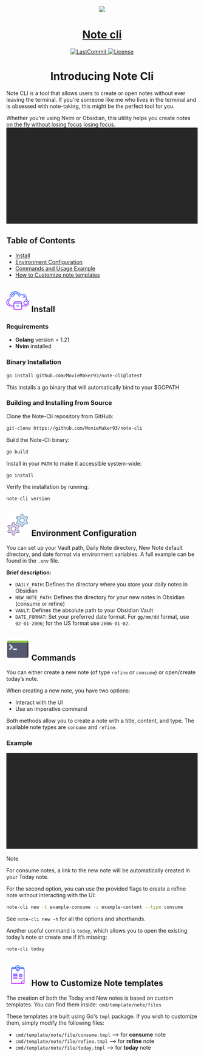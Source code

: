  <p align="center">
  <a href="https://alfonsofortunato.com">
    <picture>
      <source media="(prefers-color-scheme: dark)" srcset="https://alfonsofortunato.com/img/logo.png">
      <img src="https://alfonsofortunato.com/img/logo.png" height="90">
    </picture>
    <h1 align="center">Note cli</h1>
  </a>
</p>
<p align="center">
  <a href="https://github.com/MovieMaker93/note-cli/commit">
    <img alt="LastCommit" src="https://img.shields.io/github/last-commit/MovieMaker93/note-cli/main?style=for-the-badge&logo=github&color=%237dcfff">
  </a>
  <a href="https://github.com/MovieMaker93/devpod-dotfiles-chezmoi/blob/main/LICENSE">
    <img alt="License" src="https://img.shields.io/github/license/MovieMaker93/devpod-dotfiles-chezmoi?style=for-the-badge&logo=github">
  </a>
  <!-- <a href="https://github.com/MovieMaker93/devpod-dotfiles-chezmoi/stars"> -->
  <!--   <img alt="stars" src="https://img.shields.io/github/stars/MovieMaker93/devpod-dotfiles-chezmoi?style=for-the-badge&logo=github&color=%23f7768e"> -->
  <!-- </a> -->
</p>
<div style="text-align: center;">
  <h1>
    Introducing Note Cli 
  </h1>
</div>

Note CLI is a tool that allows users to create or open notes without ever leaving the terminal. If you're someone like me who lives in the terminal and is obsessed with note-taking, this might be the perfect tool for you.

Whether you’re using Nvim or Obsidian, this utility helps you create notes on the fly without losing focus losing focus.
![Refine](./public/refine.gif) 

## Table of Contents

- [Install](#install)
- [Environment Configuration](#environment-configuration)
- [Commands and Usage Example](#commands)
- [How to Customize note templates](#template)

<a id="install"></a>
<h2>
  <picture>
    <img src="./public/download.png" width="60px" style="margin-right: 1px;">
  </picture>
   Install
</h2>

### Requirements

- **Golang** version > 1.21
- **Nvim** installed

### Binary Installation
```bash
go install github.com/MovieMaker93/note-cli@latest
```

This installs a go binary that will automatically bind to your $GOPATH

### Building and Installing from Source

Clone the Note-Cli repository from GitHub:
```bash
git-clone https://github.com/MovieMaker93/note-cli
```
Build the Note-Cli binary:
```bash
go build
```
Install in your `PATH` to make it accessible system-wide:
```bash
go install
```
Verify the installation by running:
```bash
note-cli version
```

<a id="environment-configuration"></a>
<h2>
  <picture>
    <img src="./public/conf.png" width="60px" style="margin-right: 1px;">
  </picture>
  Environment Configuration
</h2>

You can set up your Vault path, Daily Note directory, New Note default directory, and date format via environment variables. A full example can be found in the `.env` file.

**Brief description:** 
- `DAILY_PATH`: Defines the directory where you store your daily notes in Obsidian
- `NEW_NOTE_PATH`: Defines the directory for your new notes in Obsidian (consume or refine)
- `VAULT`: Defines the absolute path to your Obsidian Vault
- `DATE_FORMAT`: Set your preferred date format. For `gg/mm/dd` format, use `02-01-2006`; for the US format use `2006-01-02`.

<a id="commands"></a>
<h2>
  <picture>
    <img src="./public/line.png" width="60px" style="margin-right: 1px;">
  </picture>
  Commands
</h2>

You can either create a new note (of type `refine` or `consume`) or open/create today’s note. 

When creating a new note, you have two options:
- Interact with the UI 
- Use an imperative command

Both methods allow you to create a note with a title, content, and type. The available note types are `consume` and `refine`.

### Example
![Example refine note](./public/refine.gif)

> [!NOTE]
> For consume notes, a link to the new note will be automatically created in your Today note.


For the second option, you can use the provided flags to create a refine note without interacting with the UI:
```bash
note-cli new -t example-consume -c example-content --type consume
```
See `note-cli new -h` for all the options and shorthands.


Another useful command is `today`, which allows you to open the existing today’s note or create one if it’s missing:
```bash
note-cli today
```


<a id="template"></a>
<h2>
  <picture>
    <img src="./public/note.png" width="60px" style="margin-right: 1px;">
  </picture>
  How to Customize Note templates
</h2>

The creation of both the Today and New notes is based on custom templates. You can find them inside: `cmd/template/note/files`

These templates are built using Go's `tmpl` package. If you wish to customize them, simply modify the following files:
- `cmd/template/note/file/consume.tmpl` --> for **consume** note
- `cmd/template/note/file/refine.tmpl` --> for **refine** note
- `cmd/template/note/file/today.tmpl` --> for **today** note
